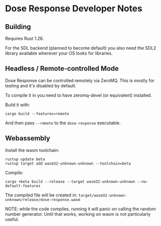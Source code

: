 Dose Response Developer Notes
=============================

Building
--------

Requires Rust 1.26.

For the SDL backend (planned to become default) you also need the SDL2
library available wherever your OS looks for libraries.


Headless / Remote-controlled Mode
---------------------------------

Dose Response can be controlled remotely via ZeroMQ. This is mostly
for testing and it's disabled by default.

To compile it in you need to have zeromq-devel (or equivalent) installed.

Build it with:

    cargo build --features=remote

And then pass `--remote` to the `dose-response` executable.


Webassembly
-----------

Install the wasm toolchain:

    rustup update beta
    rustup target add wasm32-unknown-unknown --toolchain=beta

Compile:

    cargo +beta build --release --target wasm32-unknown-unknown --no-default-features

The compiled file will be created in: `target/wasm32-unknown-unknown/release/dose-response.wasm`

NOTE: while the code compiles, running it will panic on calling the
random number generator. Until that works, working on wasm is not
particularly useful.
